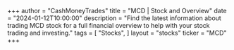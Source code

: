 +++
author = "CashMoneyTrades"
title = "MCD | Stock and Overview"
date = "2024-01-12T10:00:00"
description = "Find the latest information about trading MCD stock for a full financial overview to help with your stock trading and investing."
tags = [
   "Stocks",
]
layout = "stocks"
ticker = "MCD"
+++
